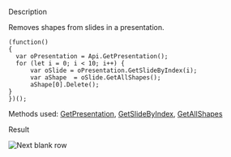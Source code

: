 Description

Removes shapes from slides in a presentation.

```
(function()
{
  var oPresentation = Api.GetPresentation();
  for (let i = 0; i < 10; i++) {
      var oSlide = oPresentation.GetSlideByIndex(i);
      var aShape  = oSlide.GetAllShapes();
      aShape[0].Delete();
}
})();
```

Methods used: [GetPresentation](/officeapi/presentationapi/api/getpresentation), [GetSlideByIndex](/officeapi/presentationapi/apipresentation/getslidebyindex), [GetAllShapes](/officeapi/presentationapi/apislide/getallshapes)

Result

![Next blank row](/content/img/plugins/remove-shapes.png)
